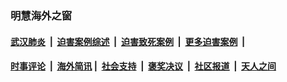 
### 明慧海外之窗

####  [武汉肺炎](indexes/365.md?t=03221900) &nbsp;|&nbsp;  [迫害案例综述](indexes/328.md?t=03221900) &nbsp;|&nbsp; [迫害致死案例](indexes/277.md?t=03221900)  &nbsp;|&nbsp; [更多迫害案例](indexes/81.md?t=03221900)  &nbsp;|&nbsp; 
####  [时事评论](indexes/19.md?t=03221900) &nbsp;|&nbsp; [海外简讯](indexes/245.md?t=03221900)&nbsp;|&nbsp;  [社会支持](indexes/140.md?t=03221900) &nbsp;|&nbsp; [褒奖决议](indexes/282.md?t=03221900) &nbsp;|&nbsp; [社区报道](indexes/91.md?t=03221900)  &nbsp;|&nbsp; [天人之间](indexes/78.md?t=03221900) 

